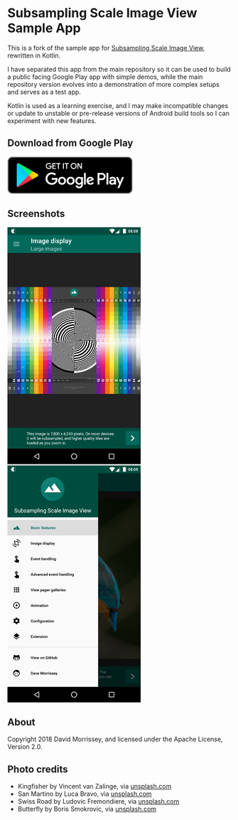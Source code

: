 Subsampling Scale Image View Sample App
=======================================

This is a fork of the sample app for [Subsampling Scale Image View](https://github.com/davemorrissey/subsampling-scale-image-view/),
rewritten in Kotlin.

I have separated this app from the main repository so it can be used to build a public facing Google Play
app with simple demos, while the main repository version evolves into a demonstration of more complex
setups and serves as a test app.

Kotlin is used as a learning exercise, and I may make incompatible changes or update to unstable or
pre-release versions of Android build tools so I can experiment with new features.

## Download from Google Play

[![Get it on Google Play](docs/images/google_play.png)](https://play.google.com/store/apps/details?id=com.davemorrissey.labs.subscaleview.sample)

## Screenshots

![Screenshot 1](docs/images/screenshot1.png)
![Screenshot 2](docs/images/screenshot2.png)

## About

Copyright 2018 David Morrissey, and licensed under the Apache License, Version 2.0.

## Photo credits

* Kingfisher by Vincent van Zalinge, via [unsplash.com](https://unsplash.com/photos/vUNQaTtZeOo)
* San Martino by Luca Bravo, via [unsplash.com](https://unsplash.com/photos/lWAOc0UuJ-A)
* Swiss Road by Ludovic Fremondiere, via [unsplash.com](https://unsplash.com/photos/3XN-BNRDUyY)
* Butterfly by Boris Smokrovic, via [unsplash.com](https://unsplash.com/photos/BtoUjLUtPnQ)
